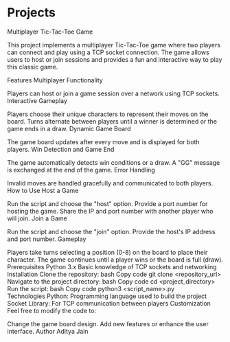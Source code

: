 # Projects
Multiplayer Tic-Tac-Toe Game

This project implements a multiplayer Tic-Tac-Toe game where two players can connect and play using a TCP socket connection. The game allows users to host or join sessions and provides a fun and interactive way to play this classic game.

Features
Multiplayer Functionality

Players can host or join a game session over a network using TCP sockets.
Interactive Gameplay

Players choose their unique characters to represent their moves on the board.
Turns alternate between players until a winner is determined or the game ends in a draw.
Dynamic Game Board

The game board updates after every move and is displayed for both players.
Win Detection and Game End

The game automatically detects win conditions or a draw.
A "GG" message is exchanged at the end of the game.
Error Handling

Invalid moves are handled gracefully and communicated to both players.
How to Use
Host a Game

Run the script and choose the "host" option.
Provide a port number for hosting the game.
Share the IP and port number with another player who will join.
Join a Game

Run the script and choose the "join" option.
Provide the host's IP address and port number.
Gameplay

Players take turns selecting a position (0-8) on the board to place their character.
The game continues until a player wins or the board is full (draw).
Prerequisites
Python 3.x
Basic knowledge of TCP sockets and networking
Installation
Clone the repository:
bash
Copy code
git clone <repository_url>  
Navigate to the project directory:
bash
Copy code
cd <project_directory>  
Run the script:
bash
Copy code
python3 <script_name>.py  
Technologies
Python: Programming language used to build the project
Socket Library: For TCP communication between players
Customization
Feel free to modify the code to:

Change the game board design.
Add new features or enhance the user interface.
Author
Aditya Jain
